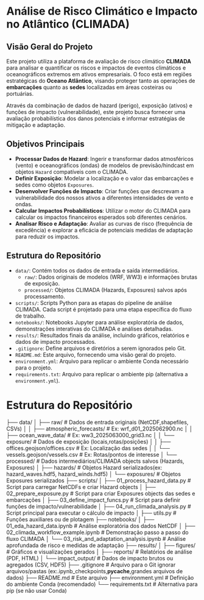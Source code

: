 # Análise de Risco Climático e Impacto no Atlântico (CLIMADA)

## Visão Geral do Projeto

Este projeto utiliza a plataforma de avaliação de risco climático **CLIMADA** para analisar e quantificar os riscos e impactos de eventos climáticos e oceanográficos extremos em ativos empresariais. O foco está em regiões estratégicas do **Oceano Atlântico**, visando proteger tanto as operações de **embarcações** quanto as **sedes** localizadas em áreas costeiras ou portuárias.

Através da combinação de dados de hazard (perigo), exposição (ativos) e funções de impacto (vulnerabilidade), este projeto busca fornecer uma avaliação probabilística dos danos potenciais e informar estratégias de mitigação e adaptação.

## Objetivos Principais

* **Processar Dados de Hazard**: Ingerir e transformar dados atmosféricos (vento) e oceanográficos (ondas) de modelos de previsão/hindcast em objetos `Hazard` compatíveis com o CLIMADA.
* **Definir Exposição**: Modelar a localização e o valor das embarcações e sedes como objetos `Exposures`.
* **Desenvolver Funções de Impacto**: Criar funções que descrevam a vulnerabilidade dos nossos ativos a diferentes intensidades de vento e ondas.
* **Calcular Impactos Probabilísticos**: Utilizar o motor do CLIMADA para calcular os impactos financeiros esperados sob diferentes cenários.
* **Analisar Risco e Adaptação**: Avaliar as curvas de risco (frequência de excedência) e explorar a eficácia de potenciais medidas de adaptação para reduzir os impactos.

## Estrutura do Repositório

* `data/`: Contém todos os dados de entrada e saída intermediários.
    * `raw/`: Dados originais de modelos (WRF, WW3) e informações brutas de exposição.
    * `processed/`: Objetos CLIMADA (Hazards, Exposures) salvos após processamento.
* `scripts/`: Scripts Python para as etapas do pipeline de análise CLIMADA. Cada script é projetado para uma etapa específica do fluxo de trabalho.
* `notebooks/`: Notebooks Jupyter para análise exploratória de dados, demonstrações interativas do CLIMADA e análises detalhadas.
* `results/`: Resultados finais da análise, incluindo gráficos, relatórios e dados de impacto processados.
* `.gitignore`: Define arquivos e diretórios a serem ignorados pelo Git.
* `README.md`: Este arquivo, fornecendo uma visão geral do projeto.
* `environment.yml`: Arquivo para replicar o ambiente Conda necessário para o projeto.
* `requirements.txt`: Arquivo para replicar o ambiente pip (alternativa a `environment.yml`).


# Estrutura do Repositório

├── data/
│   ├── raw/     # Dados de entrada originais (NetCDF,shapefiles, CSVs)
│   │   ├── atmospheric_forecasts/ # Ex: wrf_d01_2025062900.nc
│   │   ├── ocean_wave_data/       # Ex: ww3_2025063000_grid3.nc
│   │   └── exposure/ # Dados de exposição (locais,rotas/posições)
│   │       ├── offices.geojson/offices.csv # Ex: Localização das sedes
│   │       └── vessels.geojson/vessels.csv # Ex: Rotas/pontos de interesse
│   └── processed/  # Dados intermediários/CLIMADA objects salvos (Hazards, Exposures)
│       ├── hazards/ # Objetos Hazard serializados(ex: hazard_waves.hdf5, hazard_winds.hdf5)
│       └── exposures/       # Objetos Exposures serializados
├── scripts/
│   ├── 01_process_hazard_data.py  # Script para carregar NetCDFs e criar Hazard objects
│   ├── 02_prepare_exposure.py     # Script para criar Exposures objects das sedes e embarcações
│   ├── 03_define_impact_funcs.py  # Script para definir funções de impacto/vulnerabilidade
│   ├── 04_run_climada_analysis.py # Script principal para executar o cálculo de impacto
│   ├── utils.py                   # Funções auxiliares ou de plotagem
├── notebooks/
│   ├── 01_eda_hazard_data.ipynb     # Análise exploratória dos dados NetCDF
│   ├── 02_climada_workflow_example.ipynb # Demonstração passo a passo do fluxo CLIMADA
│   └── 03_risk_and_adaptation_analysis.ipynb # Análise aprofundada de risco e medidas de adaptação
├── results/
│   ├── figures/              # Gráficos e visualizações gerados
│   ├── reports/              # Relatórios de análise (PDF, HTML)
│   └── impact_output/    # Dados de impacto brutos ou agregados (CSV, HDF5)
├── .gitignore    # Arquivo para o Git ignorar arquivos/pastas (ex:.ipynb_checkpoints,__pycache__,grandes arquivos de dados)
├── README.md                 # Este arquivo
├── environment.yml           # Definição do ambiente Conda (recomendado)
└── requirements.txt          # Alternativa para pip (se não usar Conda)
